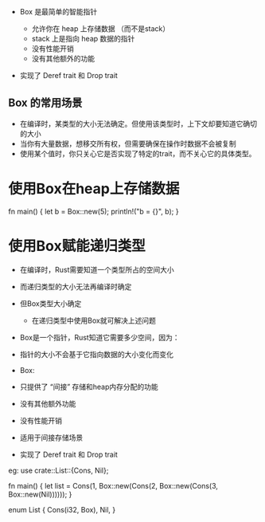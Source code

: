 - Box<T> 是最简单的智能指针
  - 允许你在 heap 上存储数据 （而不是stack）
  - stack 上是指向 heap 数据的指针
  - 没有性能开销
  - 没有其他额外的功能

- 实现了 Deref trait 和 Drop trait


## Box<T> 的常用场景
- 在编译时，某类型的大小无法确定。但使用该类型时，上下文却要知道它确切的大小
- 当你有大量数据，想移交所有权，但需要确保在操作时数据不会被复制
- 使用某个值时，你只关心它是否实现了特定的trait，而不关心它的具体类型。

# 使用Box<T>在heap上存储数据
fn main() {
  let b = Box::new(5);
  println!("b = {}", b);
}

# 使用Box赋能递归类型
- 在编译时，Rust需要知道一个类型所占的空间大小
- 而递归类型的大小无法再编译时确定

- 但Box类型大小确定
  - 在递归类型中使用Box就可解决上述问题

- Box<T>是一个指针，Rust知道它需要多少空间，因为：
- 指针的大小不会基于它指向数据的大小变化而变化

- Box<T>:
- 只提供了 “间接” 存储和heap内存分配的功能
- 没有其他额外功能
- 没有性能开销
- 适用于间接存储场景
- 实现了 Deref trait 和 Drop trait

eg: 
use crate::List::{Cons, Nil};

fn main() {
    let list = Cons(1, Box::new(Cons(2, Box::new(Cons(3, Box::new(Nil))))));
}

enum List {
    Cons(i32, Box<List>),
    Nil,
}
